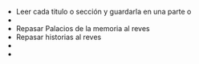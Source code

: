 - Leer cada titulo o sección y guardarla en una parte o
-
- Repasar Palacios de la memoria al reves
- Repasar historias al reves
-
-